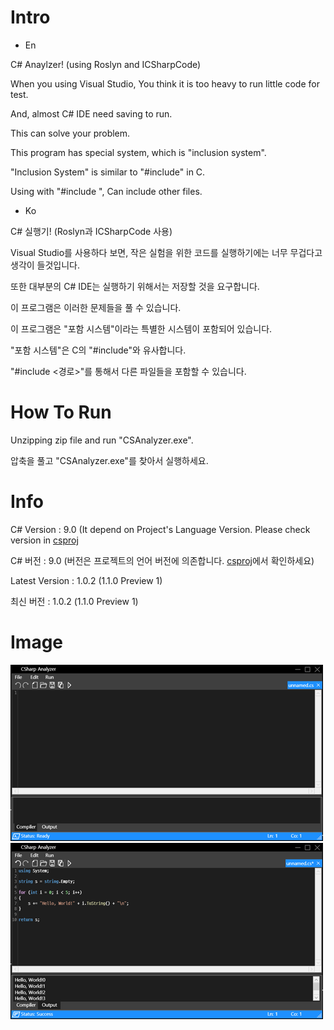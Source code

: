 # Intro

* En

C# Anaylzer! (using Roslyn and ICSharpCode)

When you using Visual Studio, You think it is too heavy to run little code for test.

And, almost C# IDE need saving to run.

This can solve your problem.

This program has special system, which is "inclusion system".

"Inclusion System" is similar to "#include" in C.

Using with "#include <path>", Can include other files.

* Ko
  
C# 실행기! (Roslyn과 ICSharpCode 사용)
  
Visual Studio를 사용하다 보면, 작은 실험을 위한 코드를 실행하기에는 너무 무겁다고 생각이 들것입니다.
  
또한 대부분의 C# IDE는 실행하기 위해서는 저장할 것을 요구합니다.
  
이 프로그램은 이러한 문제들을 풀 수 있습니다.
  
이 프로그램은 "포함 시스템"이라는 특별한 시스템이 포함되어 있습니다.
  
"포함 시스템"은 C의 "#include"와 유사합니다.
  
"#include <경로>"를 통해서 다른 파일들을 포함할 수 있습니다.
  
# How To Run

Unzipping zip file and run "CSAnalyzer.exe".
  
압축을 풀고 "CSAnalyzer.exe"를 찾아서 실행하세요.

# Info

C# Version : 9.0 (It depend on Project's Language Version. Please check version in [csproj](https://github.com/Lukince/CSharp-Analyzer/blob/master/CSAnalyzer/CSAnalyzer.csproj)
  
C# 버전 : 9.0 (버전은 프로젝트의 언어 버전에 의존합니다. [csproj](https://github.com/Lukince/CSharp-Analyzer/blob/master/CSAnalyzer/CSAnalyzer.csproj)에서 확인하세요)

Latest Version : 1.0.2 (1.1.0 Preview 1)
  
최신 버전 : 1.0.2 (1.1.0 Preview 1)

# Image

![Image1](/Images/ProgramImage.png)
![Image2](/Images/SyntaxImage.png)
